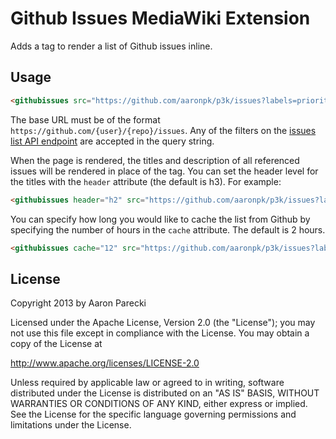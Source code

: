 Github Issues MediaWiki Extension
=================================

Adds a tag to render a list of Github issues inline.

Usage
-----

```html
<githubissues src="https://github.com/aaronpk/p3k/issues?labels=priority%3Aitching"/>
```

The base URL must be of the format `https://github.com/{user}/{repo}/issues`. Any of
the filters on the [issues list API endpoint](http://developer.github.com/v3/issues/#list-issues-for-a-repository) 
are accepted in the query string. 

When the page is rendered, the titles and description of all referenced issues will
be rendered in place of the tag. You can set the header level for the titles with 
the `header` attribute (the default is h3). For example:

```html
<githubissues header="h2" src="https://github.com/aaronpk/p3k/issues?labels=priority%3Aitching"/>
```

You can specify how long you would like to cache the list from Github by specifying the 
number of hours in the `cache` attribute. The default is 2 hours.

```html
<githubissues cache="12" src="https://github.com/aaronpk/p3k/issues?labels=priority%3Aitching"/>
```



License
-------

Copyright 2013 by Aaron Parecki

Licensed under the Apache License, Version 2.0 (the "License");
you may not use this file except in compliance with the License.
You may obtain a copy of the License at

http://www.apache.org/licenses/LICENSE-2.0

Unless required by applicable law or agreed to in writing, software
distributed under the License is distributed on an "AS IS" BASIS,
WITHOUT WARRANTIES OR CONDITIONS OF ANY KIND, either express or implied.
See the License for the specific language governing permissions and
limitations under the License.



